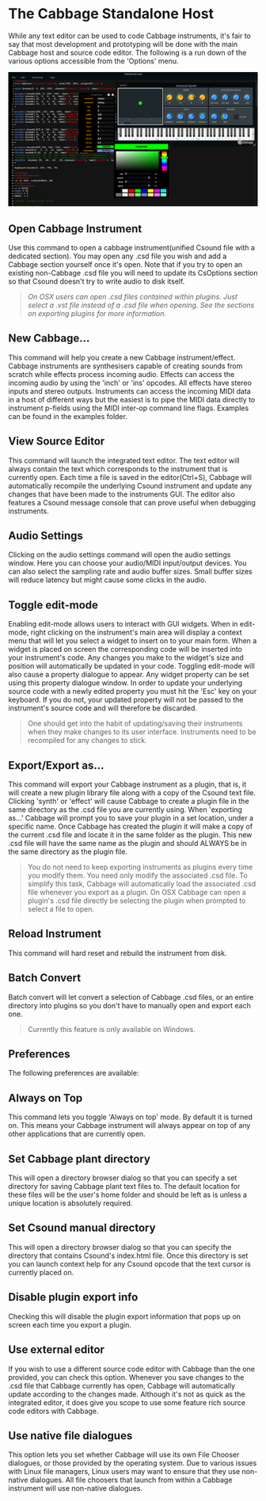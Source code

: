 # The Cabbage Standalone Host

While any text editor can be used to code Cabbage instruments, it's fair to say that most development and prototyping will be done with the main Cabbage host and source code editor. The following is a run down of the various options accessible from the 'Options' menu. 

![Standalone](images/FullEditor.png)
 
## Open Cabbage Instrument
Use this command to open a cabbage instrument(unified Csound file with a dedicated <Cabbage></Cabbage> section). You may open any .csd file you wish and add a Cabbage section yourself once it's open. Note that if you try to open an existing non-Cabbage .csd file you will need to update its CsOptions section so that Csound doesn't try to write audio to disk itself. 
 
> *On OSX users can open .csd files contained within plugins. Just select a .vst file instead of a .csd file when opening. See the sections on exporting plugins for more information.*

## New Cabbage...
This command will help you create a new Cabbage instrument/effect. Cabbage instruments are synthesisers capable of creating sounds from scratch while effects process incoming audio. Effects can access the incoming audio by using the 'inch' or 'ins' opcodes. All effects have stereo inputs and stereo outputs. Instruments can access the incoming MIDI data in a host of different ways but the easiest is to pipe the MIDI data directly to instrument p-fields using the MIDI inter-op command line flags. Examples can be found in the examples folder.

## View Source Editor 
This command will launch the integrated text editor. The text editor will always contain the text which corresponds to the instrument that is currently open. Each time a file is saved in the editor(Ctrl+S), Cabbage will automatically recompile the underlying Csound instrument and update any changes that have been made to the instruments GUI. The editor also features a Csound message console that can prove useful when debugging instruments. 


## Audio Settings
Clicking on the audio settings command will open the audio settings window. Here you can choose your audio/MIDI input/output devices. You can also select the sampling rate and audio buffer sizes. Small buffer sizes will reduce latency but might cause some clicks in the audio. 

## Toggle edit-mode
Enabling edit-mode allows users to interact with GUI widgets. When in edit-mode, right clicking on the instrument's main area will display a context menu that will let you select a widget to insert on to your main form. When a widget is placed on screen the corresponding code will be inserted into your instrument's code. Any changes you make to the widget's size and position will automatically be updated in your code. Toggling edit-mode will also cause a property dialogue to appear. Any widget property can be set using this property dialogue window. In order to update your underlying source code with a newly edited property you must hit the 'Esc' key on your keyboard. If you do not, your updated property will not be passed to the instrument's source code and will therefore be discarded.  

> One should get into the habit of updating/saving their instruments when they make changes to its user interface. Instruments need to be recompiled for any changes to stick.   

## Export/Export as...

This command will export your Cabbage instrument as a plugin, that is, it will create a new plugin library file along with a copy of the Csound text file. Clicking 'synth' or 'effect' will cause Cabbage to create a plugin file in the same directory as the .csd file you are currently using. When 'exporting as...' Cabbage will prompt you to save your plugin in a set location, under a specific name. Once Cabbage has created the plugin it will make a copy of the current .csd file and locate it in the same folder as the plugin. This new .csd file will have the same name as the plugin and should ALWAYS be in the same directory as the plugin file. 

> You do not need to keep exporting instruments as plugins every time you modify them. You need only modify the associated .csd file. To simplify this task, Cabbage will automatically load the associated .csd file whenever you export as a plugin. On OSX Cabbage can open a plugin's .csd file directly be selecting the plugin when prompted to select a file to open. 

## Reload Instrument
This command will hard reset and rebuild the instrument from disk. 

## Batch Convert 
Batch convert will let convert a selection of Cabbage .csd files, or an entire directory into plugins so you don't have to manually open and export each one.  

> Currently this feature is only available on Windows.

## Preferences
The following preferences are available:

## Always on Top
This command lets you toggle 'Always on top' mode. By default it is turned on. This means your Cabbage instrument will always appear on top of any other applications that are currently open. 

## Set Cabbage plant directory
This will open a directory browser dialog so that you can specify a set directory for saving Cabbage plant text files to. The default location for these files will be the user's home folder and should be left as is unless a unique location is absolutely required. 

## Set Csound manual directory
This will open a directory browser dialog so that you can specify the directory that contains Csound's index.html file. Once this directory is set you can launch context help for any Csound opcode that the text cursor is currently placed on. 

## Disable plugin export info
Checking this will disable the plugin export information that pops up on screen each time you export a plugin. 

## Use external editor
If you wish to use a different source code editor with Cabbage than the one provided, you can check this option. Whenever you save changes to the .csd file that Cabbage currently has open, Cabbage will automatically update according to the changes made. Although it's not as quick as the integrated editor, it does give you scope to use some feature rich source code editors with Cabbage.   
## Use native file dialogues

This option lets you set whether Cabbage will use its own File Chooser dialogues, or those provided by the operating system. Due to various issues with Linux file managers, Linux users may want to ensure that they use non-native dialogues. All file choosers that launch from within a Cabbage instrument will use non-native dialogues. 